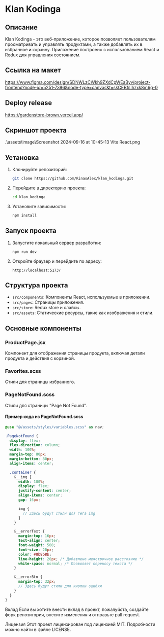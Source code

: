 # Klan Kodinga

## Описание

Klan Kodinga - это веб-приложение, которое позволяет пользователям просматривать и управлять продуктами, а также добавлять их в избранное и корзину. Приложение построено с использованием React и Redux для управления состоянием.

## Ссылка на макет
 https://www.figma.com/design/SDNWLzCWkh9ZXdCpWEaByv/project-frontend?node-id=5251-7386&node-type=canvas&t=skCEBfiLhzxk8m6g-0

## Deploy release 
https://gardenstore-brown.vercel.app/

## Скриншот проекта 
.\assets\image\Screenshot 2024-09-16 at 10-45-13 Vite React.png

## Установка

1. Клонируйте репозиторий:

   ```sh
   git clone https://github.com/RinasAlex/klan_kodinga.git
   ```

2. Перейдите в директорию проекта:

   ```sh
   cd klan_kodinga
   ```

3. Установите зависимости:
   ```sh
   npm install
   ```

## Запуск проекта

1. Запустите локальный сервер разработки:

   ```sh
   npm run dev
   ```

2. Откройте браузер и перейдите по адресу:
   ```
   http://localhost:5173/
   ```

## Структура проекта

- `src/components`: Компоненты React, используемые в приложении.
- `src/pages`: Страницы приложения.
- `src/store`: Redux store и слайсы.
- `src/assets`: Статические ресурсы, такие как изображения и стили.

## Основные компоненты

### ProductPage.jsx

Компонент для отображения страницы продукта, включая детали продукта и действия с корзиной.

### Favorites.scss

Стили для страницы избранного.

### PageNotFound.scss

Стили для страницы "Page Not Found".

#### Пример кода из PageNotFound.scss

```scss
@use "@/assets/styles/variables.scss" as nav;

.PageNotFound {
  display: flex;
  flex-direction: column;
  width: 100%;
  margin-top: 80px;
  margin-bottom: 80px;
  align-items: center;

  .container {
    &__img {
      width: 100%;
      display: flex;
      justify-content: center;
      align-items: center;
      gap: 16px;

      img {
        // Здесь будут стили для тега img
      }
    }

    &__errorText {
      margin-top: 16px;
      text-align: center;
      font-weight: 500;
      font-size: 20px;
      color: #8b8b8b;
      line-height: 26px; /* Добавлено межстрочное расстояние */
      white-space: normal; /* Позволяет переносу текста */
    }

    &__errorBtn {
      margin-top: 32px;
      // Здесь будут стили для кнопки ошибки
    }
  }
}
```

Вклад
Если вы хотите внести вклад в проект, пожалуйста, создайте форк репозитория, внесите изменения и отправьте pull request.

Лицензия
Этот проект лицензирован под лицензией MIT. Подробности можно найти в файле LICENSE.
